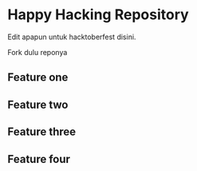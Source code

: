 # Happy Hacking Repository

Edit apapun untuk hacktoberfest disini.

Fork dulu reponya

## Feature one
## Feature two
## Feature three
## Feature four
